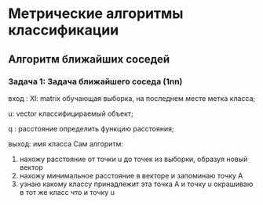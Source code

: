 # Метрические алгоритмы классификации
##  Алгоритм ближайших соседей                                  
### Задача 1: Задача ближайшего соседа (1nn)
 вход : 
 Xl: matrix 
     обучающая выборка, на последнем месте метка класса;
	 
 u:  vector
     классифицираемый объект;
	 
 q : расстояние
     определить функцию расстояния;
 
 выход: имя класса
 Сам алгоритм:
 1. нахожу расстояние от точки u до точек из выборки, образуя новый вектор
 2. нахожу минимальное расстояние в векторе и запоминаю точку А
 3. узнаю какому классу принадлежит эта точка А и точку u окрашиваю в тот  же класс что и точку u
 
 [example site]:https://github.com/elivam/ML0/blob/master/1NN/doc.R
 
 
 
 